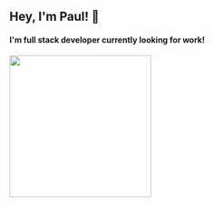## Hey, I'm Paul! 👋

#### I'm full stack developer currently looking for work! 

<img width="250" src="https://media.giphy.com/media/HteV6g0QTNxp6/giphy-downsized-large.gif?cid=ecf05e47iiqmowcwb7onlefgp405lfyc5d2lv8swkf911zxf&rid=giphy-downsized-large.gif&ct=g">
<!--
**Pkeld148/Pkeld148** is a ✨ _special_ ✨ repository because its `README.md` (this file) appears on your GitHub profile.

Here are some ideas to get you started:

- 🔭 I’m currently working on ...
- 🌱 I’m currently learning ...
- 👯 I’m looking to collaborate on ...
- 🤔 I’m looking for help with ...
- 💬 Ask me about ...
- 📫 How to reach me: ...
- 😄 Pronouns: ...
- ⚡ Fun fact: ...
-->
